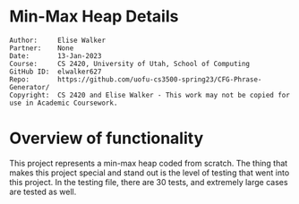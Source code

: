 # Min-Max Heap Details
```
Author:     Elise Walker
Partner:    None
Date:       13-Jan-2023
Course:     CS 2420, University of Utah, School of Computing
GitHub ID:  elwalker627
Repo:       https://github.com/uofu-cs3500-spring23/CFG-Phrase-Generator/
Copyright:  CS 2420 and Elise Walker - This work may not be copied for use in Academic Coursework.
```

# Overview of functionality

This project represents a min-max heap coded from scratch. The thing that makes this project special and stand out is the level of testing that went into this project. In the testing file, there are 30 tests, and extremely large cases are tested as well.
